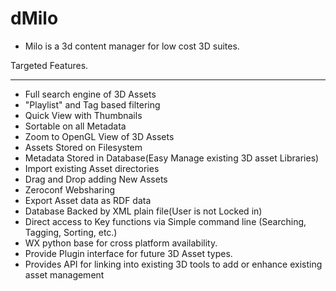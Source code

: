 # dMilo #

  * Milo is a 3d content manager for low cost 3D suites.

Targeted Features.

---

  * Full search engine of 3D Assets
  * "Playlist" and Tag based filtering
  * Quick View with Thumbnails
  * Sortable on all Metadata
  * Zoom to OpenGL View of 3D Assets
  * Assets Stored on Filesystem
  * Metadata Stored in Database(Easy Manage existing 3D asset Libraries)
  * Import existing Asset directories
  * Drag and Drop adding New Assets
  * Zeroconf Websharing
  * Export Asset data as RDF data
  * Database Backed by XML plain file(User is not Locked in)
  * Direct access to Key functions via Simple command line (Searching, Tagging, Sorting, etc.)
  * WX python base for cross platform availability.
  * Provide Plugin interface for future 3D Asset types.
  * Provides API for linking into existing 3D tools to add or enhance existing asset management